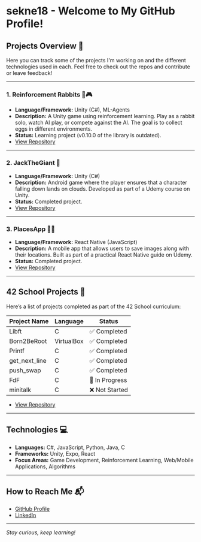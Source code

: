 # sekne18 - Welcome to My GitHub Profile! 

## Projects Overview 🚀
Here you can track some of the projects I'm working on and the different technologies used in each. Feel free to check out the repos and contribute or leave feedback!

---

### 1. Reinforcement Rabbits 🐇🎮
- **Language/Framework:** Unity (C#), ML-Agents
- **Description:** A Unity game using reinforcement learning. Play as a rabbit solo, watch AI play, or compete against the AI. The goal is to collect eggs in different environments.
- **Status:** Learning project (v0.10.0 of the library is outdated).
- [View Repository](https://github.com/sekne18/Reinforcement-Rabbits)

---

### 2. JackTheGiant 🌄
- **Language/Framework:** Unity (C#)
- **Description:** Android game where the player ensures that a character falling down lands on clouds. Developed as part of a Udemy course on Unity.
- **Status:** Completed project.
- [View Repository](https://github.com/sekne18/JackTheGiant)

---

### 3. PlacesApp 📸📍
- **Language/Framework:** React Native (JavaScript)
- **Description:** A mobile app that allows users to save images along with their locations. Built as part of a practical React Native guide on Udemy.
- **Status:** Completed project.
- [View Repository](https://github.com/sekne18/PlacesApp)

---

## 42 School Projects 🌟

Here’s a list of projects completed as part of the 42 School curriculum:

| Project Name      | Language   | Status           |
|-------------------|------------|------------------|
| Libft             | C          | ✅ Completed      |
| Born2BeRoot       | VirtualBox | ✅ Completed      |
| Printf            | C          | ✅ Completed      |
| get_next_line     | C          | ✅ Completed      |
| push_swap         | C          | ✅ Completed      |
| FdF               | C          | 🔄 In Progress    |
| minitalk          | C          | ❌ Not Started    |

- [View Repository](https://github.com/sekne18/42)

---

## Technologies 💻
- **Languages:** C#, JavaScript, Python, Java, C
- **Frameworks:** Unity, Expo, React
- **Focus Areas:** Game Development, Reinforcement Learning, Web/Mobile Applications, Algorithms

---

## How to Reach Me 📬
- [GitHub Profile](https://github.com/sekne18)
- [LinkedIn](https;//linkedin.com/in/jan-sekne)

---

_Stay curious, keep learning!_
